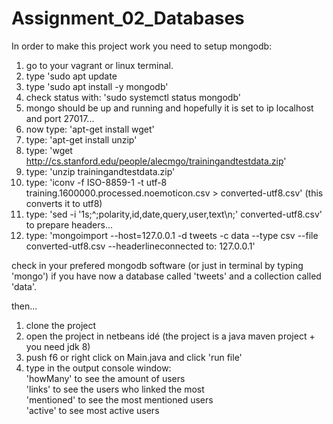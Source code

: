 # Assignment_02_Databases

In order to make this project work you need to setup mongodb:
1. go to your vagrant or linux terminal.
2. type 'sudo apt update
3. type 'sudo apt install -y mongodb'
4. check status with: 'sudo systemctl status mongodb'
5. mongo should be up and running and hopefully it is set to ip localhost and port 27017...
6. now type: 'apt-get install wget'
7. type: 'apt-get install unzip'
8. type: 'wget http://cs.stanford.edu/people/alecmgo/trainingandtestdata.zip'
9. type: 'unzip trainingandtestdata.zip'
10. type: 'iconv -f ISO-8859-1 -t utf-8 training.1600000.processed.noemoticon.csv > converted-utf8.csv' (this converts it to utf8)
11. type: 'sed -i '1s;^;polarity,id,date,query,user,text\n;' converted-utf8.csv' to prepare headers...
12. type: 'mongoimport --host=127.0.0.1 -d tweets -c data --type csv --file converted-utf8.csv --headerlineconnected to: 127.0.0.1'

check in your prefered mongodb software (or just in terminal by typing 'mongo') if you have now a database called 'tweets' and a collection called 'data'.


then...

1. clone the project
2. open the project in netbeans idé (the project is a java maven project + you need jdk 8)
3. push f6 or right click on Main.java and click 'run file'
4. type in the output console window:<br>
  'howMany' to see the amount of users<br>
  'links' to see the users who linked the most<br>
  'mentioned' to see the most mentioned users<br>
  'active' to see most active users
